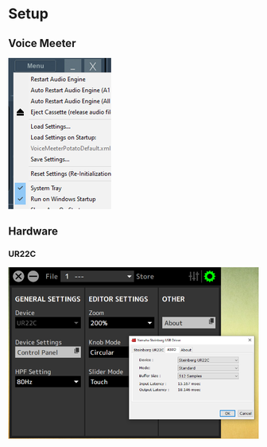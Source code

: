# Setup

## Voice Meeter

![](_voice-meeeter-startup.png)

## Hardware

### UR22C

![](_ur22c-driver-settings.png)
